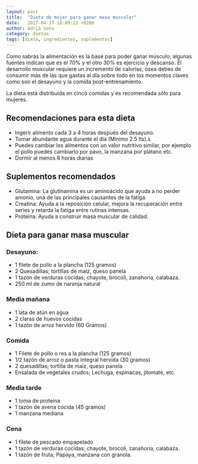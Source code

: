 ```yaml
---
layout: post
title:  "Dieta de mujer para ganar masa muscular"
date:   2017-04-17 18:09:22 +0200
author: Adrià Soto
category: dietas
tags: [dieta, ingredientes, suplementos]
---
```

Como sabrás la alimentación es la base para poder ganar músculo; algunas fuentes indican que 
es el 70% y el otro 30% es ejercicio y descanso. El desarrollo muscular requiere un incremento 
de calorías, ósea debes de consumir más de las que gastas al día sobre todo en los momentos 
claves como son el desayuno y la comida post-entrenamiento.

La dieta está distribuida en cinco comidas y es recomendada sólo para mujeres.

<!--excerpt-->

## Recomendaciones para esta dieta

* Ingerir alimento cada 3 a 4 horas después del desayuno.
* Tomar abundante agua durante el día (Minimo 2.5 lts).s
* Puedes cambiar los alimentos con un valor nutritivo similar, por ejemplo el pollo puedes 
cambiarlo por pavo, la manzana por plátano etc.
* Dormir al menos 8 horas diarias

## Suplementos recomendados

* Glutamina: La glutinamina es un aminoácido que ayuda a no perder amonio, una de las 
principales causantes de la fatiga.
* Creatina: Ayuda a la reposición celular, mejora la recuperación entre series y 
retarda la fatiga entre rutinas intensas.
* Proteína: Ayuda a construir masa muscular de calidad.

## Dieta para ganar masa muscular

### Desayuno:

* 1 filete de pollo a la plancha (125 gramos)
* 2 Quesadillas; tortillas de maíz, queso panela
* 1 tazón de verduras cocidas; chayote, brocoli, zanahoria, calabaza.
* 250 ml de zumo de naranja natural

### Media mañana

* 1 lata de atún en agua
* 2 claras de huevos cocidas
* 1 tazón de arroz hervido (60 Gramos)

### Comida

* 1 Filete de pollo o res a la plancha (125 gramos)
* 1/2 tazón de arroz o pasta integral hervida (30 gramos)
* 2 quesadillas; tortilla de maíz, queso panela
* Ensalada de vegetales crudos; Lechuga, espinacas, jitomate, etc.

### Media tarde

* 1 toma de proteína
* 1 tazón de avena cocida (45 gramos)
* 1 manzana mediana

### Cena

* 1 filete de pescado empapelado
* 1 tazón de verduras cocidas; chayote, brocoli, zanahoria, calabaza.
* 1 tazón de fruta; Papaya, manzana con granola.

